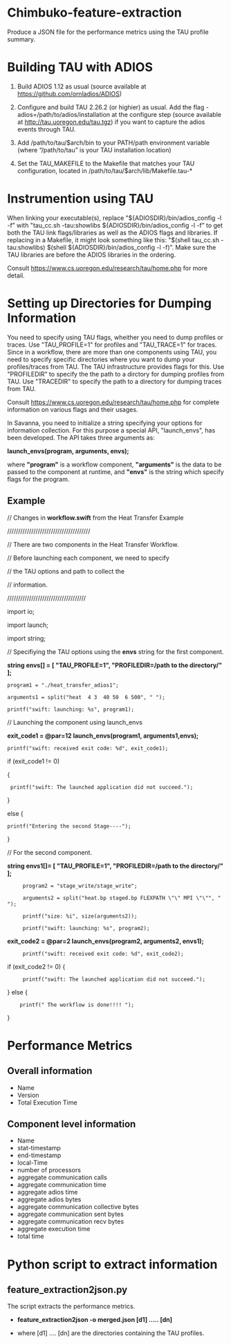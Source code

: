 # Chimbuko-feature-extraction
Produce a JSON file for the performance metrics using the TAU profile summary.

# Building TAU with ADIOS

1.	Build ADIOS 1.12 as usual  (source available at https://github.com/ornladios/ADIOS)

2.	 Configure and build TAU 2.26.2 (or highier) as usual. Add the flag -adios=/path/to/adios/installation at the configure step (source available at http://tau.uoregon.edu/tau.tgz) if you want to capture the adios events through TAU.

3.	 Add /path/to/tau/$arch/bin to your PATH/path environment variable  (where “/path/to/tau” is your TAU installation location)

4.	 Set the TAU_MAKEFILE to the Makefile that matches your TAU configuration, located in /path/to/tau/$arch/lib/Makefile.tau-*

# Instrumention using TAU
When linking your executable(s), replace "${ADIOSDIR}/bin/adios_config -l -f” with "tau_cc.sh -tau:showlibs ${ADIOSDIR}/bin/adios_config -l -f” to get both the TAU link flags/libraries as well as the ADIOS flags and libraries.  If replacing in a Makefile, it might look something like this: "$(shell tau_cc.sh -tau:showlibs) $(shell ${ADIOSDIR}/bin/adios_config -l -f)”.  Make sure the TAU libraries are before the ADIOS libraries in the ordering.

Consult https://www.cs.uoregon.edu/research/tau/home.php for more detail. 


# Setting up Directories for Dumping Information
You need to specify using TAU flags, wheither you need to dump profiles or traces. Use "TAU_PROFILE=1" for profiles and "TAU_TRACE=1" for traces. Since in a workflow, there are more than one components using TAU, you need to specify specific directories where you want to dump your profiles/traces from TAU. The TAU infrastructure provides flags for this. Use "PROFILEDIR" to specify the the path to a dirctory for dumping profiles from TAU. Use "TRACEDIR" to specify the path to a directory for  dumping traces from TAU.

Consult https://www.cs.uoregon.edu/research/tau/home.php for complete information on various flags and their usages.

In Savanna, you need to initialize a string specifying your options for information collection. For this purpose a special API, "launch_envs", has been developed. The API takes three arguments as:

**launch_envs(program, arguments, envs);**

where **"program"** is a workflow component, **"arguments"** is the data to be passed to the component at runtime, and **"envs"** is the string which specify flags for the program.

## Example
// Changes in **workflow.swift** from the Heat Transfer Example

//////////////////////////////////////

// There are two components in the Heat Transfer Workflow.

// Before launching each component, we need to specify

// the TAU options and path to collect the 

// information.

////////////////////////////////////

import io;

import launch;

import string;


// Specifiying the TAU options using the **envs** string for the first component.

**string envs[] = [ "TAU_PROFILE=1", "PROFILEDIR=/path to the directory/" ];**


    program1 = "./heat_transfer_adios1";

    arguments1 = split("heat  4 3  40 50  6 500", " ");

    printf("swift: launching: %s", program1);

// Launching the component using launch_envs

**exit_code1 = @par=12 launch_envs(program1, arguments1,envs);**

    printf("swift: received exit code: %d", exit_code1);

if (exit_code1 != 0)

{

     printf("swift: The launched application did not succeed.");
  
}

else
{

    printf("Entering the second Stage----");
    
}

// For the second component.

**string envs1[]= [ "TAU_PROFILE=1", "PROFILEDIR=/path to the directory/" ];**

         program2 = "stage_write/stage_write";

         arguments2 = split("heat.bp staged.bp FLEXPATH \"\" MPI \"\"", " ");

         printf("size: %i", size(arguments2));

         printf("swift: launching: %s", program2);

**exit_code2 = @par=2 launch_envs(program2, arguments2, envs1);**

         printf("swift: received exit code: %d", exit_code2);

if (exit_code2 != 0)
{

         printf("swift: The launched application did not succeed.");
  
}
else
{

        printf(" The workflow is done!!!! ");
        
}




# Performance Metrics
## Overall information
- Name 
- Version
- Total Execution Time
## Component level information
- Name
- stat-timestamp
- end-timestamp
- local-Time
- number of processors
- aggregate communication calls
- aggregate communication time
- aggregate adios time
- aggregate adios bytes
- aggregate communication collective bytes
- aggregate communication sent bytes
- aggregate communication recv bytes
- aggregate execution time
- total time


# Python script to extract information
## feature_extraction2json.py

The script extracts the performance metrics.

- **feature_extraction2json -o merged.json  [d1] ..... [dn]**

- where [d1] .... [dn] are the directories containing the TAU profiles.
